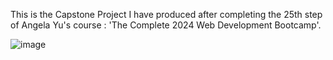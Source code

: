 This is the Capstone Project I have produced after completing the 25th step of Angela Yu's course : 'The Complete 2024 Web Development Bootcamp'.


![image](https://github.com/user-attachments/assets/554bfcd5-552f-489c-8677-fcbda6fda553)
